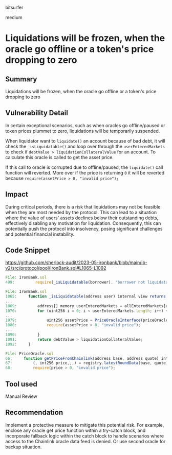 bitsurfer

medium

# Liquidations will be frozen, when the oracle go offline or a token's price dropping to zero

## Summary

Liquidations will be frozen, when the oracle go offline or a token's price dropping to zero

## Vulnerability Detail

In certain exceptional scenarios, such as when oracles go offline/paused or token prices plummet to zero, liquidations will be temporarily suspended.

When liquidator want to `liquidate()` an account because of bad debt, it will check the `_isLiquidatable()` and loop over through the `userEnteredMarkets` to check if `debtValue > liquidationCollateralValue` for an account. To calculate this oracle is called to get the asset price.

If this call to oracle is corrupted due to offline/paused, the `liquidate()` call function will reverted. More over if the price is returning `0` it will be reverted because `require(assetPrice > 0, "invalid price");`

## Impact

During critical periods, there is a risk that liquidations may not be feasible when they are most needed by the protocol. This can lead to a situation where the value of users' assets declines below their outstanding debts, effectively disabling any motivation for liquidation. Consequently, this can potentially push the protocol into insolvency, posing significant challenges and potential financial instability.

## Code Snippet

https://github.com/sherlock-audit/2023-05-ironbank/blob/main/ib-v2/src/protocol/pool/IronBank.sol#L1065-L1092

```js
File: IronBank.sol
499:         require(_isLiquidatable(borrower), "borrower not liquidatable");

File: IronBank.sol
1065:     function _isLiquidatable(address user) internal view returns (bool) {
...
1069:         address[] memory userEnteredMarkets = allEnteredMarkets[user];
1070:         for (uint256 i = 0; i < userEnteredMarkets.length; i++) {
...
1079:             uint256 assetPrice = PriceOracleInterface(priceOracle).getPrice(userEnteredMarkets[i]);
1080:             require(assetPrice > 0, "invalid price");
...
1090:         }
1091:         return debtValue > liquidationCollateralValue;
1092:     }

File: PriceOracle.sol
66:     function getPriceFromChainlink(address base, address quote) internal view returns (uint256) {
67:         (, int256 price,,,) = registry.latestRoundData(base, quote);
68:         require(price > 0, "invalid price");
```

## Tool used

Manual Review

## Recommendation

Implement a protective measure to mitigate this potential risk. For example, enclose any oracle get price function within a try-catch block, and incorporate fallback logic within the catch block to handle scenarios where access to the Chainlink oracle data feed is denied. Or use second oracle for backup situation.
